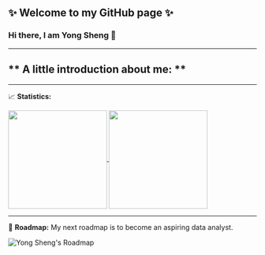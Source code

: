 ✨ Welcome to my GitHub page ✨
----------------

### Hi there, I am Yong Sheng 👋
-----------------------------------

** A little introduction about me: **
- 


----------------

📈 **Statistics:**

<a href="https://github.com/tan-yong-sheng/github-readme-stats">
  <img height=200 align="center" src="https://github-readme-stats.vercel.app/api?username=tan-yong-sheng" />
</a>
<a href="https://github.com/tan-yong-sheng/convoychat">
  <img height=200 align="center" src="https://github-readme-stats.vercel.app/api/top-langs?username=tan-yong-sheng&layout=compact&langs_count=8&card_width=320" />
</a>

-----------------

🎯 **Roadmap:**
My next roadmap is to become an aspiring data analyst.

![Yong Sheng's Roadmap](https://api.roadmap.sh/v1-badge/wide/64ec200db128dce3cb81fc6c?variant=dark&roadmaps=sql%2Cpython%2Cai-data-scientist%2Cprompt-engineering)



<!--
**tys203831/tys203831** is a ✨ _special_ ✨ repository because its `README.md` (this file) appears on your GitHub profile.

Here are some ideas to get you started:

- 🔭 I’m currently working on ...
- 🌱 I’m currently learning ...
- 👯 I’m looking to collaborate on ...
- 🤔 I’m looking for help with ...
- 💬 Ask me about ...
- 📫 How to reach me: ...
- 😄 Pronouns: ...
- ⚡ Fun fact: ...
-->
